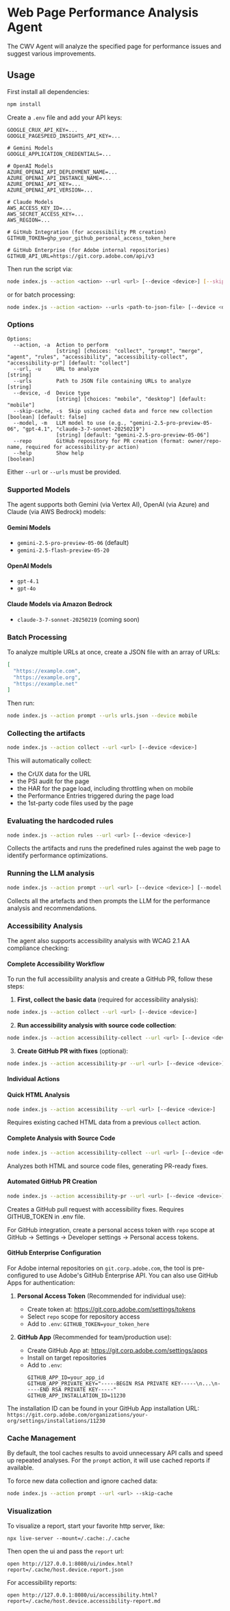 # Web Page Performance Analysis Agent

The CWV Agent will analyze the specified page for performance issues and suggest various improvements.

## Usage

First install all dependencies:
```sh
npm install
```

Create a `.env` file and add your API keys:
```
GOOGLE_CRUX_API_KEY=...
GOOGLE_PAGESPEED_INSIGHTS_API_KEY=...

# Gemini Models
GOOGLE_APPLICATION_CREDENTIALS=...

# OpenAI Models
AZURE_OPENAI_API_DEPLOYMENT_NAME=...
AZURE_OPENAI_API_INSTANCE_NAME=...
AZURE_OPENAI_API_KEY=...
AZURE_OPENAI_API_VERSION=...

# Claude Models
AWS_ACCESS_KEY_ID=...
AWS_SECRET_ACCESS_KEY=...
AWS_REGION=...

# GitHub Integration (for accessibility PR creation)
GITHUB_TOKEN=ghp_your_github_personal_access_token_here

# GitHub Enterprise (for Adobe internal repositories)
GITHUB_API_URL=https://git.corp.adobe.com/api/v3
```

Then run the script via:
```sh
node index.js --action <action> --url <url> [--device <device>] [--skip-cache] [--model <model>] [--repo owner/repo-name]
```

or for batch processing:
```sh
node index.js --action <action> --urls <path-to-json-file> [--device <device>] [--skip-cache] [--model <model>]
```

### Options

```
Options:
  --action, -a  Action to perform
                [string] [choices: "collect", "prompt", "merge", "agent", "rules", "accessibility", "accessibility-collect", "accessibility-pr"] [default: "collect"]
  --url, -u     URL to analyze                                            [string]
  --urls        Path to JSON file containing URLs to analyze              [string]
  --device, -d  Device type
                [string] [choices: "mobile", "desktop"] [default: "mobile"]
  --skip-cache, -s  Skip using cached data and force new collection       [boolean] [default: false]
  --model, -m   LLM model to use (e.g., "gemini-2.5-pro-preview-05-06", "gpt-4.1", "claude-3-7-sonnet-20250219")
                [string] [default: "gemini-2.5-pro-preview-05-06"]
  --repo        GitHub repository for PR creation (format: owner/repo-name, required for accessibility-pr action)
  --help        Show help                                                 [boolean]
```

Either `--url` or `--urls` must be provided.

### Supported Models

The agent supports both Gemini (via Vertex AI), OpenAI (via Azure) and Claude (via AWS Bedrock) models:

#### Gemini Models
- `gemini-2.5-pro-preview-05-06` (default)
- `gemini-2.5-flash-preview-05-20`

#### OpenAI Models
- `gpt-4.1`
- `gpt-4o`

#### Claude Models via Amazon Bedrock
- `claude-3-7-sonnet-20250219` (coming soon)

### Batch Processing

To analyze multiple URLs at once, create a JSON file with an array of URLs:

```json
[
  "https://example.com",
  "https://example.org",
  "https://example.net"
]
```

Then run:
```sh
node index.js --action prompt --urls urls.json --device mobile
```

### Collecting the artifacts

```sh
node index.js --action collect --url <url> [--device <device>]
```

This will automatically collect:
- the CrUX data for the URL
- the PSI audit for the page
- the HAR for the page load, including throttling when on mobile
- the Performance Entries triggered during the page load
- the 1st-party code files used by the page

### Evaluating the hardcoded rules

```sh
node index.js --action rules --url <url> [--device <device>]
```

Collects the artifacts and runs the predefined rules against the web page to identify performance optimizations.

### Running the LLM analysis

```sh
node index.js --action prompt --url <url> [--device <device>] [--model <model>]
```

Collects all the artefacts and then prompts the LLM for the performance analysis
and recommendations.

### Accessibility Analysis

The agent also supports accessibility analysis with WCAG 2.1 AA compliance checking:

#### Complete Accessibility Workflow

To run the full accessibility analysis and create a GitHub PR, follow these steps:

1. **First, collect the basic data** (required for accessibility analysis):
```sh
node index.js --action collect --url <url> [--device <device>]
```

2. **Run accessibility analysis with source code collection**:
```sh
node index.js --action accessibility-collect --url <url> [--device <device>]
```

3. **Create GitHub PR with fixes** (optional):
```sh
node index.js --action accessibility-pr --url <url> [--device <device>] --repo owner/repo-name
```

#### Individual Actions

#### Quick HTML Analysis
```sh
node index.js --action accessibility --url <url> [--device <device>]
```
Requires existing cached HTML data from a previous `collect` action.

#### Complete Analysis with Source Code
```sh
node index.js --action accessibility-collect --url <url> [--device <device>]
```
Analyzes both HTML and source code files, generating PR-ready fixes.

#### Automated GitHub PR Creation
```sh
node index.js --action accessibility-pr --url <url> [--device <device>] --repo owner/repo-name
```
Creates a GitHub pull request with accessibility fixes. Requires GITHUB_TOKEN in .env file.

For GitHub integration, create a personal access token with `repo` scope at GitHub → Settings → Developer settings → Personal access tokens.

#### GitHub Enterprise Configuration

For Adobe internal repositories on `git.corp.adobe.com`, the tool is pre-configured to use Adobe's GitHub Enterprise API. You can also use GitHub Apps for authentication:

1. **Personal Access Token** (Recommended for individual use):
   - Create token at: https://git.corp.adobe.com/settings/tokens
   - Select `repo` scope for repository access
   - Add to `.env`: `GITHUB_TOKEN=your_token_here`

2. **GitHub App** (Recommended for team/production use):
   - Create GitHub App at: https://git.corp.adobe.com/settings/apps
   - Install on target repositories
   - Add to `.env`:
     ```
     GITHUB_APP_ID=your_app_id
     GITHUB_APP_PRIVATE_KEY="-----BEGIN RSA PRIVATE KEY-----\n...\n-----END RSA PRIVATE KEY-----"
     GITHUB_APP_INSTALLATION_ID=11230
     ```

The installation ID can be found in your GitHub App installation URL:
`https://git.corp.adobe.com/organizations/your-org/settings/installations/11230`

### Cache Management

By default, the tool caches results to avoid unnecessary API calls and speed up repeated analyses.
For the `prompt` action, it will use cached reports if available.

To force new data collection and ignore cached data:
```sh
node index.js --action prompt --url <url> --skip-cache
```

### Visualization

To visualize a report, start your favorite http server, like:

```
npx live-server --mount=/.cache:./.cache
```

Then open the ui and pass the `report` url:

```
open http://127.0.0.1:8080/ui/index.html?report=/.cache/host.device.report.json
```

For accessibility reports:
```
open http://127.0.0.1:8080/ui/accessibility.html?report=/.cache/host.device.accessibility-report.md
```